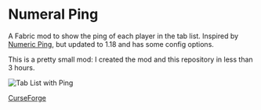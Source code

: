 # Numeral Ping
A Fabric mod to show the ping of each player in the tab list. Inspired by [Numeric Ping](https://www.curseforge.com/minecraft/mc-mods/numericping), but updated to 1.18 and has some config options.

This is a pretty small mod: I created the mod and this repository in less than 3 hours.

![Tab List with Ping](https://media.forgecdn.net/attachments/417/551/tab-list-2.png)

[CurseForge](https://www.curseforge.com/minecraft/mc-mods/numeral-ping)
